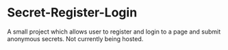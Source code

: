 # Secret-Register-Login
A small project which allows user to register and login to a page and submit anonymous secrets.
Not currently being hosted.
